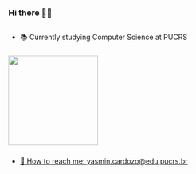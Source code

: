 <!--
**4gu1rr3/4gu1rr3** is a ✨ _special_ ✨ repository because its `README.md` (this file) appears on your GitHub profile.

Here are some ideas to get you started:

- 🔭 I’m currently working on ...
- 🌱 I’m currently learning ...
- 👯 I’m looking to collaborate on ...
- 🤔 I’m looking for help with ...
- 💬 Ask me about ...
- 📫 How to reach me: ...
- 😄 Pronouns: ...
- ⚡ Fun fact: ...
-->
### Hi there 👋✨

##
- 📚 Currently studying Computer Science at PUCRS

###
<div>
 <a href="https://github.com/4gu1rr3">
  <img height="180em" src="https://github-readme-stats.vercel.app/api?username=4gu1rr3&show_icons=true&theme=tokyonight">
</div>

###
- 💌 How to reach me: yasmin.cardozo@edu.pucrs.br
